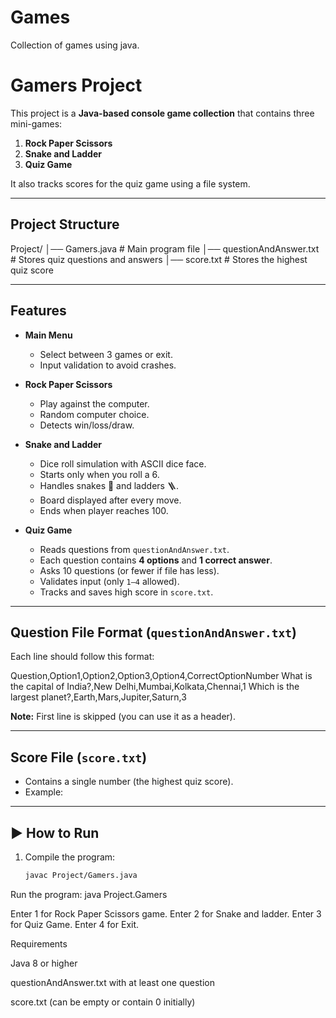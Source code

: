 # Games
Collection of games using java.
#  Gamers Project

This project is a **Java-based console game collection** that contains three mini-games:

1. **Rock Paper Scissors**
2. **Snake and Ladder**
3. **Quiz Game**

It also tracks scores for the quiz game using a file system.

---

##  Project Structure

Project/
│── Gamers.java # Main program file
│── questionAndAnswer.txt # Stores quiz questions and answers
│── score.txt # Stores the highest quiz score


---

##  Features

- **Main Menu**
  - Select between 3 games or exit.
  - Input validation to avoid crashes.

- **Rock Paper Scissors**
  - Play against the computer.
  - Random computer choice.
  - Detects win/loss/draw.

- **Snake and Ladder**
  - Dice roll simulation with ASCII dice face.
  - Starts only when you roll a 6.
  - Handles snakes 🐍 and ladders 🪜.
  - Board displayed after every move.
  - Ends when player reaches 100.

- **Quiz Game**
  - Reads questions from `questionAndAnswer.txt`.
  - Each question contains **4 options** and **1 correct answer**.
  - Asks 10 questions (or fewer if file has less).
  - Validates input (only `1–4` allowed).
  - Tracks and saves high score in `score.txt`.

---

##  Question File Format (`questionAndAnswer.txt`)

Each line should follow this format:

Question,Option1,Option2,Option3,Option4,CorrectOptionNumber
What is the capital of India?,New Delhi,Mumbai,Kolkata,Chennai,1
Which is the largest planet?,Earth,Mars,Jupiter,Saturn,3


 **Note:** First line is skipped (you can use it as a header).

---

##  Score File (`score.txt`)

- Contains a single number (the highest quiz score).
- Example:


---

## ▶️ How to Run

1. Compile the program:
   ```bash
   javac Project/Gamers.java

Run the program:
java Project.Gamers

Enter 1 for Rock Paper Scissors game.
Enter 2 for Snake and ladder.
Enter 3 for Quiz Game.
Enter 4 for Exit.

Requirements

Java 8 or higher

questionAndAnswer.txt with at least one question

score.txt (can be empty or contain 0 initially)

